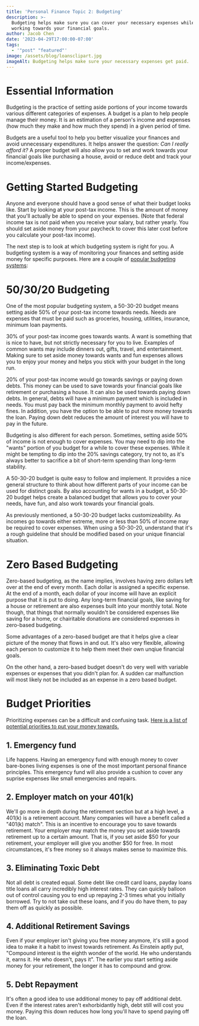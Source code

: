 ```yaml
---
title: 'Personal Finance Topic 2: Budgeting'
description: >-
  Budgeting helps make sure you can cover your necessary expenses while also
  working towards your financial goals.
author: Jacob Chen
date: '2023-04-29T17:00:00-07:00'
tags:
  - '"post" "featured"'
image: /assets/blog/loansclipart.jpg
imageAlt: Budgeting helps make sure your necessary expenses get paid.
---
```

# Essential Information

Budgeting is the practice of setting aside portions of your income towards various different categories of expenses. A budget is a plan to help people manage their money. It is an estimation of a person's income and expenses (how much they make and how much they spend) in a given period of time. 

Budgets are a useful tool to help you better visualize your finances and avoid unnecessary expenditures. It helps answer the question: _Can I really afford it?_ A proper budget will also allow you to set and work towards your financial goals like purchasing a house, avoid or reduce debt and track your income/expenses. 

# Getting Started Budgeting

Anyone and everyone should have a good sense of what their budget looks like. Start by looking at your post-tax income. This is the amount of money that you'll actually be able to spend on your expenses. (Note that federal income tax is not paid when you receive your salary, but rather yearly. You should set aside money from your paycheck to cover this later cost before you calculate your post-tax income).

The next step is to look at which budgeting system is right for you. A budgeting system is a way of monitoring your finances and setting aside money for specific purposes. Here are a couple of [popular budgeting systems](https://srfs.upenn.edu/financial-wellness/browse-topics/budgeting/popular-budgeting-strategies):

# 50/30/20 Budgeting

One of the most popular budgeting system, a 50-30-20 budget means setting aside 50% of your post-tax income towards needs. Needs are expenses that must be paid such as groceries, housing, utilities, insurance, minimum loan payments. 

30% of your post-tax income goes towards wants. A want is something that is nice to have, but not strictly necessary for you to live. Examples of common wants may include dinners out, gifts, travel, and entertainment. Making sure to set aside money towards wants and fun expenses allows you to enjoy your money and helps you stick with your budget in the long run.

20% of your post-tax income would go towards savings or paying down debts. This money can be used to save towards your financial goals like retirement or purchasing a house. It can also be used towards paying down debts. In general, debts will have a minimum payment which is included in needs. You must pay back the minimum monthly payment to avoid hefty fines. In addition, you have the option to be able to put more money towards the loan. Paying down debt reduces the amount of interest you will have to pay in the future.

Budgeting is also different for each person. Sometimes, setting aside 50% of income is not enough to cover expenses. You may need to dip into the "wants" portion of you budget for a while to cover these expenses. While it might be tempting to dip into the 20% savings category, try not to, as it's always better to sacrifice a bit of short-term spending than long-term stability.

A 50-30-20 budget is quite easy to follow and implement. It provides a nice general structure to think about how different parts of your income can be used for distinct goals. By also accounting for wants in a budget, a 50-30-20 budget helps create a balanced budget that allows you to cover your needs, have fun, and also work towards your financial goals.

As previously mentioned, a 50-30-20 budget lacks customizeability. As incomes go towards either extreme, more or less than 50% of income may be required to cover expenses. When using a 50-30-20, understand that it's a rough guideline that should be modified based on your unique financial situation.

# Zero Based Budgeting

Zero-based budgeting, as the name implies, involves having zero dollars left over at the end of every month. Each dollar is assigned a specific expense. At the end of a month, each dollar of your income will have an explicit purpose that it is put to doing. Any long-term financial goals, like saving for a house or retirement are also expenses built into your monthly total. Note though, that things that normally wouldn't be considered expenses like saving for a home, or chairitable donations are considered expenses in zero-based budgeting. 

Some advantages of a zero-based budget are that it helps give a clear picture of the money that flows in and out. It's also very flexible, allowing each person to customize it to help them meet their own unqiue financial goals. 

On the other hand, a zero-based budget doesn't do very well with variable expenses or expenses that you didn't plan for. A sudden car malfunction will most likely not be included as an expense in a zero based budget. 

# Budget Priorities

Prioritizing expenses can be a difficult and confusing task. [Here is a list of potential priorities to put your money towards.](https://www.nerdwallet.com/article/finance/how-to-budget)

## 1. Emergency fund

Life happens. Having an emergency fund with enough money to cover bare-bones living expenses is one of the most important personal finance principles. This emergency fund will also provide a cushion to cover any suprise expenses like small emergencies and repairs.

## 2. Employer match on your 401(k)

We'll go more in depth during the retirement section but at a high level, a 401(k) is a retirement account. Many companies will have a benefit called a "401(k) match". This is an incentive to encourage you to save towards retirement. Your employer may match the money you set aside towards retirement up to a certain amount. That is, if you set aside $50 for your retirement, your employer will give you another $50 for free. In most circumstances, it's free money so it always makes sense to maximize this.

## 3. Eliminating Toxic Debt

Not all debt is created equal. Some debt like credit card loans, payday loans title loans all carry incredibly high interest rates. They can quickly balloon out of control causing you to end up repaying 2-3 times what you initially borrowed. Try to not take out these loans, and if you do have them, to pay them off as quickly as possible. 

## 4. Additional Retirement Savings

Even if your employer isn't giving you free money anymore, it's still a good idea to make it a habit to invest towards retirement. As Einstein aptly put, "Compound interest is the eighth wonder of the world. He who understands it, earns it. He who doesn't, pays it". The earlier you start setting aside money for your retirement, the longer it has to compound and grow.

## 5. Debt Repayment

It's often a good idea to use additional money to pay off additional debt. Even if the interest rates aren't exhorbidantly high, debt still will cost you money. Paying this down reduces how long you'll have to spend paying off the loan.
